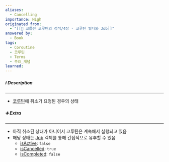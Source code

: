```yaml
---
aliases:
  - Cancelling
importance: High
originated from:
  - "[[📘 코틀린 코루틴의 정석/4장 - 코루틴 빌더와 Job]]"
answered by:
  - Book
tags:
  - Coroutine
  - 코루틴
  - Terms
  - 주요_개념
learned:
---
```

##### ℹ️ Description
---
- [코루틴](코루틴.md)에 취소가 요청된 경우의 상태

##### ➕ Extra
---
- 아직 취소된 상태가 아니어서 코루틴은 계속해서 실행되고 있음
- 해당 상태는 [Job](Job.md) 객체를 통해 간접적으로 유추할 수 있음
	- [isActive](Job.isActive.md): `false`
	- [isCancelled](Job.isCancelled.md): `true`
	- [isCompleted](Job.isCompleted.md): `false`
